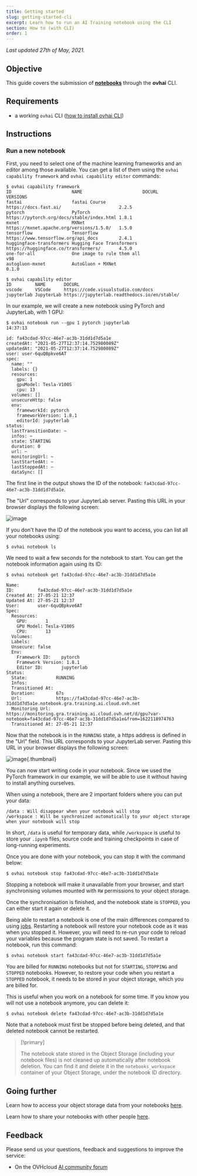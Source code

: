 ```yaml
---
title: Getting started
slug: getting-started-cli
excerpt: Learn how to run an AI Training notebook using the CLI
section: How to (with CLI)
order: 1
---
```

*Last updated 27th of May, 2021.*

## Objective

This guide covers the submission of [**notebooks**](https://docs.ovh.com/ca/en/publiccloud/ai/notebooks/definition/) through the **ovhai** CLI.

## Requirements

-   a working `ovhai` CLI ([how to install ovhai CLI](https://docs.ovh.com/ca/en/ai-training/install-client/))

## Instructions

### Run a new notebook

First, you need to select one of the machine learning frameworks and an editor among those available. You can
get a list of them using the `ovhai capability framework` and `ovhai capability editor` commands:

``` {.console}
$ ovhai capability framework
ID                       NAME                       DOCURL                                     VERSIONS
fastai                   fastai Course              https://docs.fast.ai/                      2.2.5   
pytorch                  PyTorch                    https://pytorch.org/docs/stable/index.html 1.8.1   
mxnet                    MXNet                      https://mxnet.apache.org/versions/1.5.0/   1.5.0   
tensorflow               Tensorflow                 https://www.tensorflow.org/api_docs        2.4.1   
huggingface-transformers Hugging Face Transformers  https://huggingface.co/transformers/       4.5.0   
one-for-all              One image to rule them all                                            v98     
autogluon-mxnet          AutoGluon + MXNet                                                     0.1.0   

$ ovhai capability editor
ID         NAME       DOCURL                                      
vscode     VSCode     https://code.visualstudio.com/docs          
jupyterlab JupyterLab https://jupyterlab.readthedocs.io/en/stable/
```

In our example, we will create a new notebook using PyTorch and JupyterLab, with 1 GPU:

``` {.console}
$ ovhai notebook run --gpu 1 pytorch jupyterlab                                                                                                                                                                                  14:37:13

id: fa43cdad-97cc-46e7-ac3b-31dd1d7d5a1e
createdAt: "2021-05-27T12:37:14.752980089Z"
updatedAt: "2021-05-27T12:37:14.752980089Z"
user: user-6quQBpkve6AT
spec:
  name: ""
  labels: {}
  resources:
    gpu: 1
    gpuModel: Tesla-V100S
    cpu: 13
  volumes: []
  unsecureHttp: false
  env:
    frameworkId: pytorch
    frameworkVersion: 1.8.1
    editorId: jupyterlab
status:
  lastTransitionDate: ~
  infos: ~
  state: STARTING
  duration: 0
  url: ~
  monitoringUrl: ~
  lastStartedAt: ~
  lastStoppedAt: ~
  dataSync: []
```

The first line in the output shows the ID of the notebook: `fa43cdad-97cc-46e7-ac3b-31dd1d7d5a1e`.

The "Url" corresponds to your JupyterLab server. Pasting this URL in your browser displays the following screen:

![image](images/jupyterlab_home_page.png)

If you don't have the ID of the notebook you want to access, you can list all your notebooks using:

``` {.console}
$ ovhai notebook ls
```

We need to wait a few seconds for the notebook to start. You can get the notebook information again using its ID:

``` {.console}
$ ovhai notebook get fa43cdad-97cc-46e7-ac3b-31dd1d7d5a1e

Name:
ID:         fa43cdad-97cc-46e7-ac3b-31dd1d7d5a1e
Created At: 27-05-21 12:37
Updated At: 27-05-21 12:37
User:       user-6quQBpkve6AT
Spec:
  Resources:
    GPU:       1
    GPU Model: Tesla-V100S
    CPU:       13
  Volumes:
  Labels:
  Unsecure: false
  Env:
    Framework ID:    pytorch
    Framework Version: 1.8.1
    Editor ID:       jupyterlab
Status:
  State:           RUNNING
  Infos:
  Transitioned At:
  Duration:        67s
  Url:             https://fa43cdad-97cc-46e7-ac3b-31dd1d7d5a1e.notebook.gra.training.ai.cloud.ovh.net
  Monitoring Url:  https://monitoring.gra.training.ai.cloud.ovh.net/d/gpu?var-notebook=fa43cdad-97cc-46e7-ac3b-31dd1d7d5a1e&from=1622118974763
  Transitioned At: 27-05-21 12:37
```

Now that the notebook is in the `RUNNING` state, a https address is defined in the "Url" field. This URL corresponds to your JupyterLab server. Pasting this URL in your browser displays the following screen:

![image](images/jupyterlab_home_page.png){.thumbnail}

You can now start writing code in your notebook. Since we used the PyTorch framework in our example, we will be able to use it without having to install anything ourselves.

When using a notebook, there are 2 important folders where you can put your data:

```
/data : Will disappear when your notebook will stop
/workspace : Will be synchronized automatically to your object storage when your notebook will stop
```

In short, `/data` is useful for temporary data, while `/workspace` is useful to store your `.ipynb` files, source code
and training checkpoints in case of long-running experiments.

Once you are done with your notebook, you can stop it with the command below:

``` {.console}
$ ovhai notebook stop fa43cdad-97cc-46e7-ac3b-31dd1d7d5a1e
```

Stopping a notebook will make it unavailable from your browser, and start synchronising volumes mounted with `RW` permissions to your object storage.

Once the synchronisation is finished, and the notebook state is `STOPPED`, you can either start it again or delete it.

Being able to restart a notebook is one of the main differences compared to using [jobs](../../ai-training/jobs). Restarting a notebook will restore your notebook code as it was when you stopped it. However, you will need to re-run your code to reload your variables because the program state is not saved.
To restart a notebook, run this command:

``` {.console}
$ ovhai notebook start fa43cdad-97cc-46e7-ac3b-31dd1d7d5a1e
```

You are billed for `RUNNING` notebooks but not for `STARTING`, `STOPPING` and `STOPPED` notebooks.
However, to restore your code when you restart a `STOPPED` notebook, it needs to be stored in your object storage, which you are billed for.

This is useful when you work on a notebook for some time. If you know you will not use a notebook anymore, you can delete it:

``` {.console}
$ ovhai notebook delete fa43cdad-97cc-46e7-ac3b-31dd1d7d5a1e
```

Note that a notebook must first be stopped before being deleted, and that deleted notebook cannot be restarted.

> [!primary]
>
> The notebook state stored in the Object Storage (including your notebook files) is not cleaned up automatically after notebook deletion.
> You can find it and delete it in the `notebooks_workspace` container of your Object Storage, under the notebook ID directory.

## Going further

Learn how to access your object storage data from your notebooks [here](https://docs.ovh.com/ca/en/publiccloud/ai/notebooks/access-object-storage-data/).

Learn how to share your notebooks with other people [here](https://docs.ovh.com/ca/en/publiccloud/ai/notebooks/sharing-notebooks/).

## Feedback

Please send us your questions, feedback and suggestions to improve the service:

- On the OVHcloud [AI community forum](https://community.ovh.com/en/c/Data-AI)
